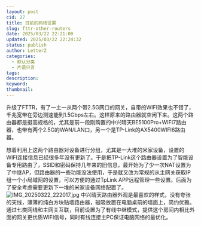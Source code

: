 ```yaml
---
layout: post
cid: 27
title: 目前的网络设置
slug: fttr-other-routers
date: 2025/03/22 22:21:00
updated: 2025/03/22 22:24:32
status: publish
author: LetterZ
categories: 
  - 默认分类
  - 片语只言
tags: 
description: 
keyword: 
thumbnail: 
---
```



升级了FTTR，有了一主一从两个带2.5G网口的网关，自带的WIFI效果也不错了，千兆宽带在旁边测速能到1.5Gbps左右。这样原来的路由器就空闲下来。这两个路由器都是挺高规格的，尤其是前一段刚购置的中兴晴天BE5100Pro+WIFI7路由器，也带有两个2.5G的WAN/LAN口，另一个是TP-Link的AX5400WIFI6路由器。

想着利用上这两个路由器对设备进行分组，尤其是一大堆的米家设备，设置的WIFI连接信息已经很多年没有更新了。于是把TP-Link这个路由器设置为了智能设备专用路由了，SSID和密码保持几年来的旧信息，最开始为了少一次NAT设置为了中继AP，但路由器的一些功能没法使用，于是就又改为常规的从主网关获取IP组一个小局域网的设置，可以方便的通过TpLink APP远程管理一些设置。后面为了安全考虑需要更新下一堆的米家设备网络配置了。
![IMG_20250322_222017.jpg][1]
中兴晴天路由器外观是最喜欢的样式，没有夸张的天线，薄薄的纯白方块贴墙路由器，磁吸放置在电脑桌前的墙面上，简约优雅。通过七类网线和主网关互联，目前设置为了有线中继模式，提供这个房间内相比外面的网关更优质WIFI信号，同时有线连接主PC保证电脑网络的最优化。


  [1]: https://zme.life/usr/uploads/2025/03/4016255934.jpg